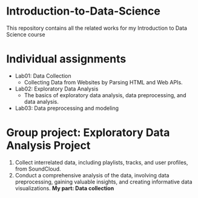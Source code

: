 # Introduction-to-Data-Science
This repository contains all the related works for my Introduction to Data Science course

# Individual assignments
- Lab01: Data Collection
  - Collecting Data from Websites by Parsing HTML and Web APIs.
- Lab02: Exploratory Data Analysis
  - The basics of exploratory data analysis, data preprocessing, and data analysis.
- Lab03: Data preprocessing and modeling

# Group project: Exploratory Data Analysis Project
1. Collect interrelated data, including playlists, tracks, and user profiles, from SoundCloud.
2. Conduct a comprehensive analysis of the data, involving data preprocessing, gaining valuable insights, and creating informative data visualizations.
**My part: Data collection**
